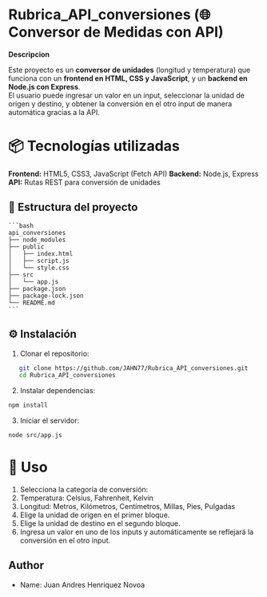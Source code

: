 # Rubrica_API_conversiones (🌐 Conversor de Medidas con API)

**Descripcion**

Este proyecto es un **conversor de unidades** (longitud y temperatura) que funciona con un **frontend en HTML, CSS y JavaScript**, y un **backend en Node.js con Express**.  
El usuario puede ingresar un valor en un input, seleccionar la unidad de origen y destino, y obtener la conversión en el otro input de manera automática gracias a la API.

# 📦 Tecnologías utilizadas

**Frontend:** HTML5, CSS3, JavaScript (Fetch API)
**Backend:** Node.js, Express
**API:** Rutas REST para conversión de unidades

## 📂 Estructura del proyecto

    ```bash 
    api_conversiones
    ├── node_modules
    ├── public
    │   ├── index.html
    │   ├── script.js
    │   └── style.css
    ├── src
    │   └── app.js
    ├── package.json
    ├── package-lock.json
    └── README.md
    ```


## ⚙️ Instalación

1. Clonar el repositorio:
```bash
   git clone https://github.com/JAHN77/Rubrica_API_conversiones.git
   cd Rubrica_API_conversiones
```
2. Instalar dependencias:
``` bash
npm install
```

3. Iniciar el servidor:
```bash 
node src/app.js
```

# 🚀 Uso
1. Selecciona la categoría de conversión:
2. Temperatura: Celsius, Fahrenheit, Kelvin
3. Longitud: Metros, Kilómetros, Centímetros, Millas, Pies, Pulgadas
4. Elige la unidad de origen en el primer bloque.
5. Elige la unidad de destino en el segundo bloque.
6. Ingresa un valor en uno de los inputs y automáticamente se reflejará la conversión en el otro input.


## Author
* Name: Juan Andres Henriquez Novoa
